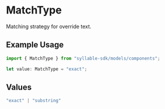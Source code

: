 # MatchType

Matching strategy for override text.

## Example Usage

```typescript
import { MatchType } from "syllable-sdk/models/components";

let value: MatchType = "exact";
```

## Values

```typescript
"exact" | "substring"
```
